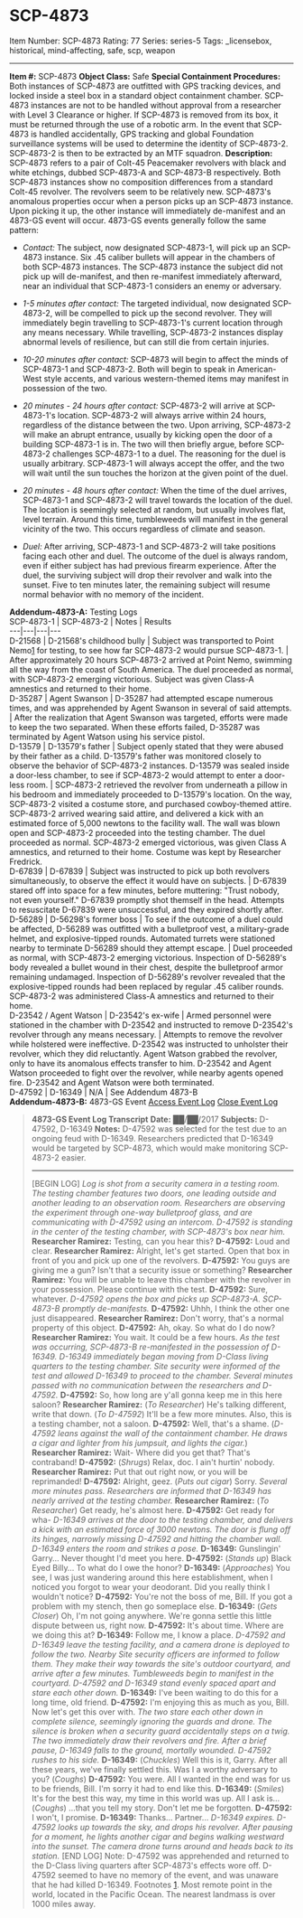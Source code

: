 # SCP-4873
Item Number: SCP-4873
Rating: 77
Series: series-5
Tags: _licensebox, historical, mind-affecting, safe, scp, weapon

---

**Item #:** SCP-4873
**Object Class:** Safe
**Special Containment Procedures:** Both instances of SCP-4873 are outfitted with GPS tracking devices, and locked inside a steel box in a standard object containment chamber. SCP-4873 instances are not to be handled without approval from a researcher with Level 3 Clearance or higher. If SCP-4873 is removed from its box, it must be returned through the use of a robotic arm. In the event that SCP-4873 is handled accidentally, GPS tracking and global Foundation surveillance systems will be used to determine the identity of SCP-4873-2. SCP-4873-2 is then to be extracted by an MTF squadron.
**Description:** SCP-4873 refers to a pair of Colt-45 Peacemaker revolvers with black and white etchings, dubbed SCP-4873-A and SCP-4873-B respectively. Both SCP-4873 instances show no composition differences from a standard Colt-45 revolver. The revolvers seem to be relatively new.
SCP-4873's anomalous properties occur when a person picks up an SCP-4873 instance. Upon picking it up, the other instance will immediately de-manifest and an 4873-GS event will occur. 4873-GS events generally follow the same pattern:
  * _Contact:_ The subject, now designated SCP-4873-1, will pick up an SCP-4873 instance. Six .45 caliber bullets will appear in the chambers of both SCP-4873 instances. The SCP-4873 instance the subject did not pick up will de-manifest, and then re-manifest immediately afterward, near an individual that SCP-4873-1 considers an enemy or adversary.

  * _1-5 minutes after contact:_ The targeted individual, now designated SCP-4873-2, will be compelled to pick up the second revolver. They will immediately begin travelling to SCP-4873-1's current location through any means necessary. While travelling, SCP-4873-2 instances display abnormal levels of resilience, but can still die from certain injuries.

  * _10-20 minutes after contact:_ SCP-4873 will begin to affect the minds of SCP-4873-1 and SCP-4873-2. Both will begin to speak in American-West style accents, and various western-themed items may manifest in possession of the two.

  * _20 minutes - 24 hours after contact:_ SCP-4873-2 will arrive at SCP-4873-1's location. SCP-4873-2 will always arrive within 24 hours, regardless of the distance between the two. Upon arriving, SCP-4873-2 will make an abrupt entrance, usually by kicking open the door of a building SCP-4873-1 is in. The two will then briefly argue, before SCP-4873-2 challenges SCP-4873-1 to a duel. The reasoning for the duel is usually arbitrary. SCP-4873-1 will always accept the offer, and the two will wait until the sun touches the horizon at the given point of the duel.

  * _20 minutes - 48 hours after contact:_ When the time of the duel arrives, SCP-4873-1 and SCP-4873-2 will travel towards the location of the duel. The location is seemingly selected at random, but usually involves flat, level terrain. Around this time, tumbleweeds will manifest in the general vicinity of the two. This occurs regardless of climate and season.

  * _Duel:_ After arriving, SCP-4873-1 and SCP-4873-2 will take positions facing each other and duel. The outcome of the duel is always random, even if either subject has had previous firearm experience. After the duel, the surviving subject will drop their revolver and walk into the sunset. Five to ten minutes later, the remaining subject will resume normal behavior with no memory of the incident.

**Addendum-4873-A:** Testing Logs  
SCP-4873-1 | SCP-4873-2 | Notes | Results  
---|---|---|---  
D-21568 | D-21568's childhood bully | Subject was transported to Point Nemo[1](javascript:;) for testing, to see how far SCP-4873-2 would pursue SCP-4873-1. | After approximately 20 hours SCP-4873-2 arrived at Point Nemo, swimming all the way from the coast of South America. The duel proceeded as normal, with SCP-4873-2 emerging victorious. Subject was given Class-A amnestics and returned to their home.  
D-35287 | Agent Swanson | D-35287 had attempted escape numerous times, and was apprehended by Agent Swanson in several of said attempts. | After the realization that Agent Swanson was targeted, efforts were made to keep the two separated. When these efforts failed, D-35287 was terminated by Agent Watson using his service pistol.  
D-13579 | D-13579's father | Subject openly stated that they were abused by their father as a child. D-13579's father was monitored closely to observe the behavior of SCP-4873-2 instances. D-13579 was sealed inside a door-less chamber, to see if SCP-4873-2 would attempt to enter a door-less room. | SCP-4873-2 retrieved the revolver from underneath a pillow in his bedroom and immediately proceeded to D-13579's location. On the way, SCP-4873-2 visited a costume store, and purchased cowboy-themed attire. SCP-4873-2 arrived wearing said attire, and delivered a kick with an estimated force of 5,000 newtons to the facility wall. The wall was blown open and SCP-4873-2 proceeded into the testing chamber. The duel proceeded as normal. SCP-4873-2 emerged victorious, was given Class A amnestics, and returned to their home. Costume was kept by Researcher Fredrick.  
D-67839 | D-67839 | Subject was instructed to pick up both revolvers simultaneously, to observe the effect it would have on subjects. | D-67839 stared off into space for a few minutes, before muttering: "Trust nobody, not even yourself." D-67839 promptly shot themself in the head. Attempts to resuscitate D-67839 were unsuccessful, and they expired shortly after.  
D-56289 | D-56298's former boss | To see if the outcome of a duel could be affected, D-56289 was outfitted with a bulletproof vest, a military-grade helmet, and explosive-tipped rounds. Automated turrets were stationed nearby to terminate D-56289 should they attempt escape. | Duel proceeded as normal, with SCP-4873-2 emerging victorious. Inspection of D-56289's body revealed a bullet wound in their chest, despite the bulletproof armor remaining undamaged. Inspection of D-56289's revolver revealed that the explosive-tipped rounds had been replaced by regular .45 caliber rounds. SCP-4873-2 was administered Class-A amnestics and returned to their home.  
D-23542 / Agent Watson | D-23542's ex-wife | Armed personnel were stationed in the chamber with D-23542 and instructed to remove D-23542's revolver through any means necessary. | Attempts to remove the revolver while holstered were ineffective. D-23542 was instructed to unholster their revolver, which they did reluctantly. Agent Watson grabbed the revolver, only to have its anomalous effects transfer to him. D-23542 and Agent Watson proceeded to fight over the revolver, while nearby agents opened fire. D-23542 and Agent Watson were both terminated.  
D-47592 | D-16349 | N/A | See Addendum 4873-B  
**Addendum-4873-B:** 4873-GS Event
[Access Event Log](javascript:;)
[Close Event Log](javascript:;)
> **4873-GS Event Log Transcript**
> **Date:** ██/██/2017
> **Subjects:** D-47592, D-16349
> **Notes:** D-47592 was selected for the test due to an ongoing feud with D-16349. Researchers predicted that D-16349 would be targeted by SCP-4873, which would make monitoring SCP-4873-2 easier.
> * * *
> [BEGIN LOG]
> _Log is shot from a security camera in a testing room. The testing chamber features two doors, one leading outside and another leading to an observation room. Researchers are observing the experiment through one-way bulletproof glass, and are communicating with D-47592 using an intercom. D-47592 is standing in the center of the testing chamber, with SCP-4873's box near him._
> **Researcher Ramirez:** Testing, can you hear this?
> **D-47592:** Loud and clear.
> **Researcher Ramirez:** Alright, let's get started. Open that box in front of you and pick up one of the revolvers.
> **D-47592:** You guys are giving me a gun? Isn't that a security issue or something?
> **Researcher Ramirez:** You will be unable to leave this chamber with the revolver in your possession. Please continue with the test.
> **D-47592:** Sure, whatever.
> _D-47592 opens the box and picks up SCP-4873-A. SCP-4873-B promptly de-manifests._
> **D-47592:** Uhhh, I think the other one just disappeared.
> **Researcher Ramirez:** Don't worry, that's a normal property of this object.
> **D-47592:** Ah, okay. So what do I do now?
> **Researcher Ramirez:** You wait. It could be a few hours.
> _As the test was occurring, SCP-4873-B re-manifested in the possession of D-16349. D-16349 immediately began moving from D-Class living quarters to the testing chamber. Site security were informed of the test and allowed D-16349 to proceed to the chamber. Several minutes passed with no communication between the researchers and D-47592._
> **D-47592:** So, how long are y'all gonna keep me in this here saloon?
> **Researcher Ramirez:** (_To Researcher_) He's talking different, write that down. (_To D-47592_) It'll be a few more minutes. Also, this is a testing chamber, not a saloon.
> **D-47592:** Well, that's a shame.
> (_D-47592 leans against the wall of the containment chamber. He draws a cigar and lighter from his jumpsuit, and lights the cigar._)
> **Researcher Ramirez:** Wait- Where did you get that? That's contraband!
> **D-47592:** (_Shrugs_) Relax, doc. I ain't hurtin' nobody.
> **Researcher Ramirez:** Put that out right now, or you will be reprimanded!
> **D-47592:** Alright, geez. (_Puts out cigar_) Sorry.
> _Several more minutes pass. Researchers are informed that D-16349 has nearly arrived at the testing chamber._
> **Researcher Ramirez:** (_To Researcher_) Get ready, he's almost here.
> **D-47592:** Get ready for wha-
> _D-16349 arrives at the door to the testing chamber, and delivers a kick with an estimated force of 3000 newtons. The door is flung off its hinges, narrowly missing D-47592 and hitting the chamber wall. D-16349 enters the room and strikes a pose._
> **D-16349:** Gunslingin' Garry… Never thought I'd meet you here.
> **D-47592:** (_Stands up_) Black Eyed Billy… To what do I owe the honor?
> **D-16349:** (_Approaches_) You see, I was just wandering around this here establishment, when I noticed you forgot to wear your deodorant. Did you really think I wouldn't notice?
> **D-47592:** You're not the boss of me, Bill. If you got a problem with my stench, then go someplace else.
> **D-16349:** (_Gets Closer_) Oh, I'm not going anywhere. We're gonna settle this little dispute between us, right now.
> **D-47592:** It's about time. Where are we doing this at?
> **D-16349:** Follow me, I know a place.
> _D-47592 and D-16349 leave the testing facility, and a camera drone is deployed to follow the two. Nearby Site security officers are informed to follow them. They make their way towards the site's outdoor courtyard, and arrive after a few minutes. Tumbleweeds begin to manifest in the courtyard. D-47592 and D-16349 stand evenly spaced apart and stare each other down._
> **D-16349:** I've been waiting to do this for a long time, old friend.
> **D-47592:** I'm enjoying this as much as you, Bill. Now let's get this over with.
> _The two stare each other down in complete silence, seemingly ignoring the guards and drone. The silence is broken when a security guard accidentally steps on a twig. The two immediately draw their revolvers and fire. After a brief pause, D-16349 falls to the ground, mortally wounded. D-47592 rushes to his side._
> **D-16349:** (_Chuckles_) Well this is it, Garry. After all these years, we've finally settled this. Was I a worthy adversary to you? (_Coughs_)
> **D-47592:** You were. All I wanted in the end was for us to be friends, Bill. I'm sorry it had to end like this.
> **D-16349:** (_Smiles_) It's for the best this way, my time in this world was up. All I ask is… (_Coughs_) …that you tell my story. Don't let me be forgotten.
> **D-47592:** I won't, I promise.
> **D-16349:** Thanks… Partner…
> _D-16349 expires. D-47592 looks up towards the sky, and drops his revolver. After pausing for a moment, he lights another cigar and begins walking westward into the sunset. The camera drone turns around and heads back to its station._
> [END LOG]
Note: D-47592 was apprehended and returned to the D-Class living quarters after SCP-4873's effects wore off. D-47592 seemed to have no memory of the event, and was unaware that he had killed D-16349.
Footnotes
[1](javascript:;). Most remote point in the world, located in the Pacific Ocean. The nearest landmass is over 1000 miles away.